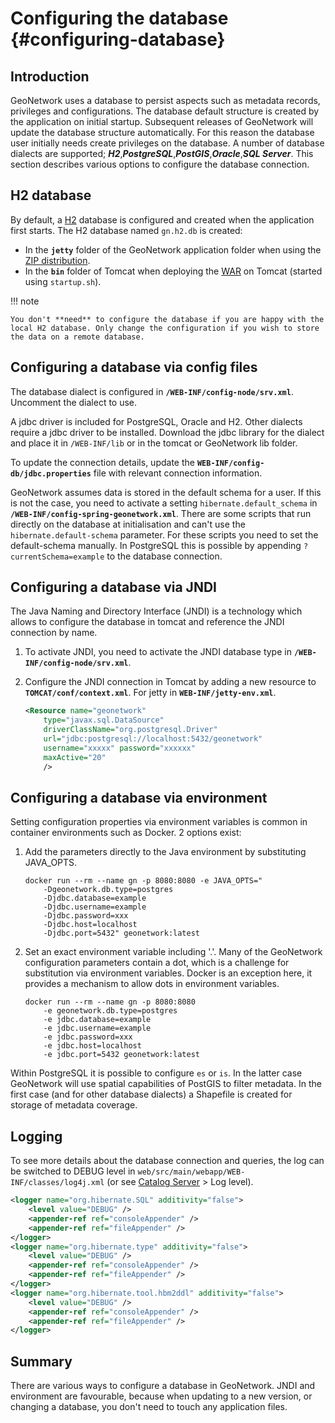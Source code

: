 # Configuring the database {#configuring-database}

## Introduction

GeoNetwork uses a database to persist aspects such as metadata records, privileges and configurations. The database default structure is created by the application on initial startup. Subsequent releases of GeoNetwork will update the database structure automatically. For this reason the database user initially needs create privileges on the database. A number of database dialects are supported; ***H2***,***PostgreSQL***,***PostGIS***,***Oracle***,***SQL Server***. This section describes various options to configure the database connection.

## H2 database

By default, a [H2](http://www.h2database.com/html/main.html) database is configured and created when the application first starts. The H2 database named `gn.h2.db` is created:

-   In the **`jetty`** folder of the GeoNetwork application folder when using the [ZIP distribution](installing-from-zip.md).
-   In the **`bin`** folder of Tomcat when deploying the [WAR](installing-from-war-file.md) on Tomcat (started using `startup.sh`).

!!! note

    You don't **need** to configure the database if you are happy with the local H2 database. Only change the configuration if you wish to store the data on a remote database.


## Configuring a database via config files

The database dialect is configured in **`/WEB-INF/config-node/srv.xml`**. Uncomment the dialect to use.

A jdbc driver is included for PostgreSQL, Oracle and H2. Other dialects require a jdbc driver to be installed. Download the jdbc library for the dialect and place it in `/WEB-INF/lib` or in the tomcat or GeoNetwork lib folder.

To update the connection details, update the **`WEB-INF/config-db/jdbc.properties`** file with relevant connection information.

GeoNetwork assumes data is stored in the default schema for a user. If this is not the case, you need to activate a setting `hibernate.default_schema` in **`/WEB-INF/config-spring-geonetwork.xml`**. There are some scripts that run directly on the database at initialisation and can't use the `hibernate.default-schema` parameter. For these scripts you need to set the default-schema manually. In PostgreSQL this is possible by appending `?currentSchema=example` to the database connection.

## Configuring a database via JNDI

The Java Naming and Directory Interface (JNDI) is a technology which allows to configure the database in tomcat and reference the JNDI connection by name.

1.  To activate JNDI, you need to activate the JNDI database type in **`/WEB-INF/config-node/srv.xml`**.

2.  Configure the JNDI connection in Tomcat by adding a new resource to **`TOMCAT/conf/context.xml`**. For jetty in **`WEB-INF/jetty-env.xml`**.

    ``` xml
    <Resource name="geonetwork"
        type="javax.sql.DataSource"
        driverClassName="org.postgresql.Driver"
        url="jdbc:postgresql://localhost:5432/geonetwork"
        username="xxxxx" password="xxxxxx"
        maxActive="20"
        />
    ```

## Configuring a database via environment

Setting configuration properties via environment variables is common in container environments such as Docker. 2 options exist:

1.  Add the parameters directly to the Java environment by substituting JAVA_OPTS.

    ``` text
    docker run --rm --name gn -p 8080:8080 -e JAVA_OPTS=" 
        -Dgeonetwork.db.type=postgres 
        -Djdbc.database=example 
        -Djdbc.username=example
        -Djdbc.password=xxx
        -Djdbc.host=localhost
        -Djdbc.port=5432" geonetwork:latest
    ```

2.  Set an exact environment variable including '.'. Many of the GeoNetwork configuration parameters contain a dot, which is a challenge for substitution via environment variables. Docker is an exception here, it provides a mechanism to allow dots in environment variables.

    ``` text
    docker run --rm --name gn -p 8080:8080
        -e geonetwork.db.type=postgres 
        -e jdbc.database=example 
        -e jdbc.username=example
        -e jdbc.password=xxx
        -e jdbc.host=localhost
        -e jdbc.port=5432 geonetwork:latest
    ```

Within PostgreSQL it is possible to configure `es` or `is`. In the latter case GeoNetwork will use spatial capabilities of PostGIS to filter metadata. In the first case (and for other database dialects) a Shapefile is created for storage of metadata coverage.

## Logging

To see more details about the database connection and queries, the log can be switched to DEBUG level in `web/src/main/webapp/WEB-INF/classes/log4j.xml` (or see [Catalog Server](../administrator-guide/configuring-the-catalog/system-configuration.md#system-config-server) > Log level).

``` xml
<logger name="org.hibernate.SQL" additivity="false">
    <level value="DEBUG" />
    <appender-ref ref="consoleAppender" />
    <appender-ref ref="fileAppender" />
</logger>
<logger name="org.hibernate.type" additivity="false">
    <level value="DEBUG" />
    <appender-ref ref="consoleAppender" />
    <appender-ref ref="fileAppender" />
</logger>
<logger name="org.hibernate.tool.hbm2ddl" additivity="false">
    <level value="DEBUG" />
    <appender-ref ref="consoleAppender" />
    <appender-ref ref="fileAppender" />
</logger>
```

## Summary

There are various ways to configure a database in GeoNetwork. JNDI and environment are favourable, because when updating to a new version, or changing a database, you don't need to touch any application files.

